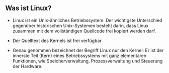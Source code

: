 ## Was ist Linux?

* Linux ist ein Unix-ähnliches Betriebssystem. Der wichtigste Unterschied gegenüber historischen Unix-Systemen besteht darin, dass Linux zusammen mit dem vollständigen Quellcode frei kopiert werden darf.

* Der Quelltext des Kernels ist frei verfügbar

* Genau genommen bezeichnet der Begriff Linux nur den Kernel: Er ist der innerste Teil \(Kern\) eines Betriebssystems mit ganz elementaren Funktionen, wie Speicherverwaltung, Prozessverwaltung und Steuerung der Hardware.

